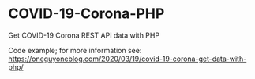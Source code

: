 # COVID-19-Corona-PHP
Get COVID-19 Corona REST API data with PHP

Code example; for more information see:
https://oneguyoneblog.com/2020/03/19/covid-19-corona-get-data-with-php/
